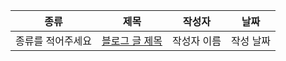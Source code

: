 <!--
*예시입니다.

종류 | 제목 | 작성자 | 날짜 |
| --- | --- | --- | --- |
| 프리코스 1주차 후기 (숫자 야구 게임) | [[우아한테크코스 4기] 프리코스 1주차: 숫자 야구 게임 회고](https://junghyeonsu.tistory.com/225?category=903390) | 정현수 | 2021/11/29 |

- 종류는 "합격 후기", "코딩테스트 후기", "면접 후기" 등등이 될 수 있습니다.
- 날짜는 YYYY/MM/DD 형식으로 입력해주세요. (2021/05/23)

전부 작성하시고 나서 "추가해주세요" Label을 달아주세요.
최대한 빨리 반영해드리겠습니다!
-->

 종류 | 제목 | 작성자 | 날짜 |
| --- | --- | --- | --- |
| 종류를 적어주세요 | [블로그 글 제목](/블로그-링크를-달아주세요.) | 작성자 이름 | 작성 날짜 |

